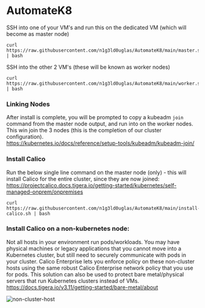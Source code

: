 # AutomateK8

SSH into one of your VM's and run this on the dedicated VM (which will become as master node)
```
curl https://raw.githubusercontent.com/n1g3ld0uglas/AutomateK8/main/master.sh | bash
```

SSH into the other 2 VM's (these will be known as worker nodes)
```
curl https://raw.githubusercontent.com/n1g3ld0uglas/AutomateK8/main/worker.sh | bash
```

### Linking Nodes

After install is complete, you will be prompted to copy a kubeadm ```join``` command from the master node output, and run into on the worker nodes. This win join the 3 nodes (this is the completion of our cluster configuration).<br/>
https://kubernetes.io/docs/reference/setup-tools/kubeadm/kubeadm-join/

### Install Calico

Run the below single line command on the master node (only) - this will install Calico for the entire cluster, since they are now joined: <br/>
https://projectcalico.docs.tigera.io/getting-started/kubernetes/self-managed-onprem/onpremises
```
curl https://raw.githubusercontent.com/n1g3ld0uglas/AutomateK8/main/install-calico.sh | bash
```

### Install Calico on a non-kubernetes node:
Not all hosts in your environment run pods/workloads. You may have physical machines or legacy applications that you cannot move into a Kubernetes cluster, but still need to securely communicate with pods in your cluster. Calico Enterprise lets you enforce policy on these non-cluster hosts using the same robust Calico Enterprise network policy that you use for pods. This solution can also be used to protect bare metal/physical servers that run Kubernetes clusters instead of VMs.<br/>
https://docs.tigera.io/v3.11/getting-started/bare-metal/about

![non-cluster-host](https://user-images.githubusercontent.com/82048393/146408905-a5e4c85a-2418-4782-894d-51ca6c83d634.png)


